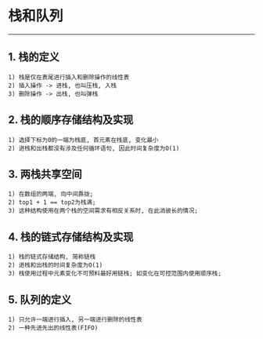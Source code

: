 # **栈和队列**
***


## **1. 栈的定义**
    1) 栈是仅在表尾进行插入和删除操作的线性表
    2) 插入操作 -> 进栈, 也叫压栈, 入栈
    3) 删除操作 -> 出栈, 也叫弹栈


## **2. 栈的顺序存储结构及实现**
    1) 选择下标为0的一端为栈底, 首元素在栈底, 变化最小
    2) 进栈和出栈都没有涉及任何循环语句, 因此时间复杂度为O(1)


## **3. 两栈共享空间**
    1) 在数组的两端, 向中间靠拢;
    2) top1 + 1 == top2为栈满;
    3) 这种结构使用在两个栈的空间需求有相反关系时, 在此消彼长的情况;


## **4. 栈的链式存储结构及实现**
    1) 栈的链式存储结构, 简称链栈
    2) 进栈和出栈的时间复杂度为O(1)
    3) 栈使用过程中元素变化不可预料最好用链栈; 如变化在可控范围内使用顺序栈;


## **5. 队列的定义**
    1) 只允许一端进行插入, 另一端进行删除的线性表
    2) 一种先进先出的线性表(FIFO)
